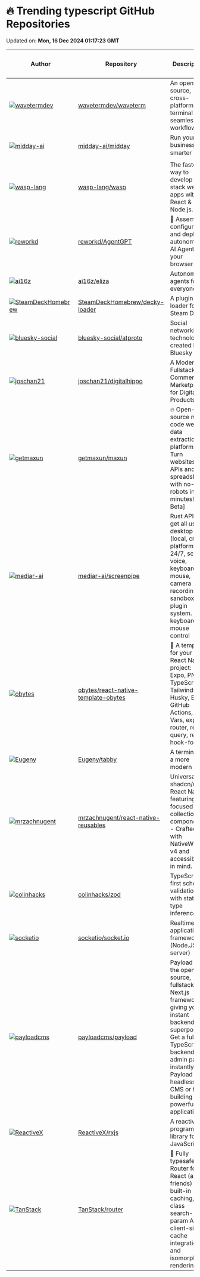 # 🔥 Trending typescript GitHub Repositories

Updated on: **Mon, 16 Dec 2024 01:17:23 GMT**

| Author | Repository | Description | Language | ⭐ Total Stars | 🌟 Stars Today |
|--------|------------|-------------|----------|----------------|----------------|
| [![wavetermdev](https://avatars.githubusercontent.com/u/16651283?s=40&v=4)](https://github.com/wavetermdev) | [wavetermdev/waveterm](https://github.com/wavetermdev/waveterm) | An open-source, cross-platform terminal for seamless workflows | TypeScript | 6298 | 894 |
| [![midday-ai](https://avatars.githubusercontent.com/u/655158?s=40&v=4)](https://github.com/midday-ai) | [midday-ai/midday](https://github.com/midday-ai/midday) | Run your business smarter 🪄 | TypeScript | 6167 | 7 |
| [![wasp-lang](https://private-avatars.githubusercontent.com/u/1536647?jwt=eyJhbGciOiJIUzI1NiIsInR5cCI6IkpXVCJ9.eyJpc3MiOiJnaXRodWIuY29tIiwiYXVkIjoicmF3LmdpdGh1YnVzZXJjb250ZW50LmNvbSIsImtleSI6ImtleTEiLCJleHAiOjE3MzQyNzU5NDAsIm5iZiI6MTczNDI3NDc0MCwicGF0aCI6Ii91LzE1MzY2NDcifQ.pbbwHxm1jeOAuqDfs91ERfwnj7UGxDUPJdyGWsUWhVU&s=40&v=4)](https://github.com/wasp-lang) | [wasp-lang/wasp](https://github.com/wasp-lang/wasp) | The fastest way to develop full-stack web apps with React & Node.js. | TypeScript | 14174 | 23 |
| [![reworkd](https://avatars.githubusercontent.com/u/50181239?s=40&v=4)](https://github.com/reworkd) | [reworkd/AgentGPT](https://github.com/reworkd/AgentGPT) | 🤖 Assemble, configure, and deploy autonomous AI Agents in your browser. | TypeScript | 32057 | 9 |
| [![ai16z](https://avatars.githubusercontent.com/u/18633264?s=40&v=4)](https://github.com/ai16z) | [ai16z/eliza](https://github.com/ai16z/eliza) | Autonomous agents for everyone | TypeScript | 4624 | 243 |
| [![SteamDeckHomebrew](https://avatars.githubusercontent.com/u/42613600?s=40&v=4)](https://github.com/SteamDeckHomebrew) | [SteamDeckHomebrew/decky-loader](https://github.com/SteamDeckHomebrew/decky-loader) | A plugin loader for the Steam Deck. | TypeScript | 4826 | 5 |
| [![bluesky-social](https://avatars.githubusercontent.com/u/4898225?s=40&v=4)](https://github.com/bluesky-social) | [bluesky-social/atproto](https://github.com/bluesky-social/atproto) | Social networking technology created by Bluesky | TypeScript | 7723 | 23 |
| [![joschan21](https://avatars.githubusercontent.com/u/101584158?s=40&v=4)](https://github.com/joschan21) | [joschan21/digitalhippo](https://github.com/joschan21/digitalhippo) | A Modern Fullstack E-Commerce Marketplace for Digital Products | TypeScript | 3434 | 9 |
| [![getmaxun](https://avatars.githubusercontent.com/u/76456498?s=40&v=4)](https://github.com/getmaxun) | [getmaxun/maxun](https://github.com/getmaxun/maxun) | 🔥 Open-source no-code web data extraction platform. Turn websites to APIs and spreadsheets with no-code robots in minutes! [In Beta] | TypeScript | 6033 | 30 |
| [![mediar-ai](https://avatars.githubusercontent.com/u/25003283?s=40&v=4)](https://github.com/mediar-ai) | [mediar-ai/screenpipe](https://github.com/mediar-ai/screenpipe) | Rust API to get all user desktop data (local, cross platform, 24/7, screen, voice, keyboard, mouse, camera recording). sandboxed js plugin system. keyboard and mouse control | TypeScript | 11015 | 41 |
| [![obytes](https://avatars.githubusercontent.com/u/11137944?s=40&v=4)](https://github.com/obytes) | [obytes/react-native-template-obytes](https://github.com/obytes/react-native-template-obytes) | 📱 A template for your next React Native project: Expo, PNPM, TypeScript, TailwindCSS, Husky, EAS, GitHub Actions, Env Vars, expo-router, react-query, react-hook-form. | TypeScript | 2553 | 8 |
| [![Eugeny](https://private-avatars.githubusercontent.com/u/161476?jwt=eyJhbGciOiJIUzI1NiIsInR5cCI6IkpXVCJ9.eyJpc3MiOiJnaXRodWIuY29tIiwiYXVkIjoicmF3LmdpdGh1YnVzZXJjb250ZW50LmNvbSIsImtleSI6ImtleTEiLCJleHAiOjE3MzQzMTI0MjAsIm5iZiI6MTczNDMxMTIyMCwicGF0aCI6Ii91LzE2MTQ3NiJ9.12DV-SypXDvaA6I3r3TH8d1Cq1TARWKfAc9ZBolyFGI&s=40&v=4)](https://github.com/Eugeny) | [Eugeny/tabby](https://github.com/Eugeny/tabby) | A terminal for a more modern age | TypeScript | 60262 | 100 |
| [![mrzachnugent](https://avatars.githubusercontent.com/u/63797719?s=40&v=4)](https://github.com/mrzachnugent) | [mrzachnugent/react-native-reusables](https://github.com/mrzachnugent/react-native-reusables) | Universal shadcn/ui for React Native featuring a focused collection of components - Crafted with NativeWind v4 and accessibility in mind. | TypeScript | 4067 | 18 |
| [![colinhacks](https://avatars.githubusercontent.com/u/3084745?s=40&v=4)](https://github.com/colinhacks) | [colinhacks/zod](https://github.com/colinhacks/zod) | TypeScript-first schema validation with static type inference | TypeScript | 34524 | 15 |
| [![socketio](https://avatars.githubusercontent.com/u/13041?s=40&v=4)](https://github.com/socketio) | [socketio/socket.io](https://github.com/socketio/socket.io) | Realtime application framework (Node.JS server) | TypeScript | 61359 | 7 |
| [![payloadcms](https://avatars.githubusercontent.com/u/6651896?s=40&v=4)](https://github.com/payloadcms) | [payloadcms/payload](https://github.com/payloadcms/payload) | Payload is the open-source, fullstack Next.js framework, giving you instant backend superpowers. Get a full TypeScript backend and admin panel instantly. Use Payload as a headless CMS or for building powerful applications. | TypeScript | 29960 | 68 |
| [![ReactiveX](https://avatars.githubusercontent.com/u/1540597?s=40&v=4)](https://github.com/ReactiveX) | [ReactiveX/rxjs](https://github.com/ReactiveX/rxjs) | A reactive programming library for JavaScript | TypeScript | 30854 | 2 |
| [![TanStack](https://avatars.githubusercontent.com/u/5580297?s=40&v=4)](https://github.com/TanStack) | [TanStack/router](https://github.com/TanStack/router) | 🤖 Fully typesafe Router for React (and friends) w/ built-in caching, 1st class search-param APIs, client-side cache integration and isomorphic rendering. | TypeScript | 8426 | 6 |
